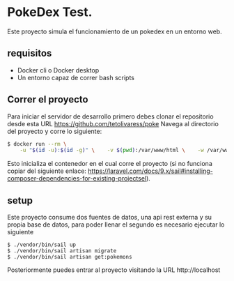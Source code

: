 # PokeDex Test.  
Este proyecto simula el funcionamiento de un pokedex en un entorno web.
## requisitos 
- Docker cli o Docker desktop
- Un entorno capaz de correr bash scripts
## Correr el proyecto 
Para iniciar el servidor de desarrollo primero debes clonar el repositorio desde esta URL https://github.com/tetolivaress/poke
Navega al directorio del proyecto y corre lo siguiente:
```bash
$ docker run --rm \
    -u "$(id -u):$(id -g)" \    -v $(pwd):/var/www/html \    -w /var/www/html \    laravelsail/php81-composer:latest \    composer install --ignore-platform-reqs
 ```
 Esto inicializa el contenedor en el cual corre el proyecto (si no funciona copiar del siguiente enlace: https://laravel.com/docs/9.x/sail#installing-composer-dependencies-for-existing-projectsel).
 ## setup 
 Este proyecto consume dos fuentes de datos, una api rest externa y su propia base de datos, para poder llenar el segundo es necesario ejecutar lo siguiente
 ```
 $ ./vendor/bin/sail up
 $ ./vendor/bin/sail artisan migrate
 $ ./vendor/bin/sail artisan get:pokemons
 ```
 Posteriormente puedes entrar al proyecto visitando la URL http://localhost
